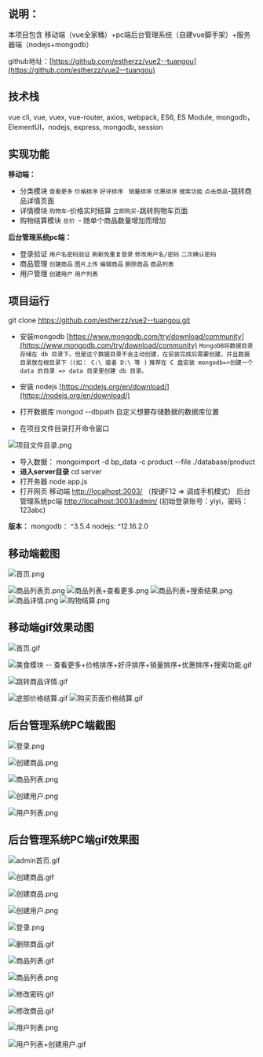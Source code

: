 ## 说明：
本项目包含 移动端（vue全家桶）+pc端后台管理系统（自建vue脚手架）+服务器端（nodejs+mongodb）

github地址：[https://github.com/estherzz/vue2--tuangou](https://github.com/estherzz/vue2--tuangou)


## 技术栈
vue cli, vue, vuex, vue-router, axios, webpack, ES6, ES Module, mongodb，ElementUI，nodejs,  express,  mongodb, session

## 实现功能
**移动端：**
- 分类模块
   `查看更多`
   `价格排序`
   `好评排序`
  ` 销量排序`
   `优惠排序`
   `搜索功能`
   `点击商品`-跳转商品详情页面
- 详情模块
  `购物车`-价格实时结算
  `立即购买`-跳转购物车页面
- 购物结算模块
  `总价 `- 随单个商品数量增加而增加

**后台管理系统pc端：**
- 登录验证
  `用户名密码验证`
  `刷新免重复登录`
  `修改用户名/密码`
  `二次确认密码` 
- 商品管理
  `创建商品`
  `图片上传`
  `编辑商品`
  `删除商品`
  `商品列表`
- 用户管理
  `创建用户`
  `用户列表`
 

## 项目运行
 git clone https://github.com/estherzz/vue2--tuangou.git

- 安装mongodb    [https://www.mongodb.com/try/download/community](https://www.mongodb.com/try/download/community)
`MongoDB将数据目录存储在 db 目录下。但是这个数据目录不会主动创建，在安装完成后需要创建，并且数据目录放在根目录下（(如： C:\ 或者 D:\ 等 )`
`推荐在 C 盘安装 mongodb=>创建一个 data 的目录 => data 目录里创建 db 目录。`

- 安装 nodejs   [https://nodejs.org/en/download/](https://nodejs.org/en/download/)
- 打开数据库 
  mongod --dbpath 自定义想要存储数据的数据库位置

- 在项目文件目录打开命令窗口

![项目文件目录.png](https://upload-images.jianshu.io/upload_images/20110534-4254f3077fedd9fe.png?imageMogr2/auto-orient/strip%7CimageView2/2/w/1240)

- 导入数据：
 mongoimport -d bp_data -c product --file ./database/product
- **进入server目录**
 cd server
- 打开务器
 node app.js
- 打开网页
  移动端  [http://localhost:3003/](http://localhost:3003/) （按键F12 => 调成手机模式）
  后台管理系统pc端 [http://localhost:3003/admin/](http://localhost:3003/admin/)  (初始登录账号：yiyi，密码：123abc)



**版本：**
mongodb： ^3.5.4
nodejs: ^12.16.2.0

## 移动端截图
![首页.png](https://upload-images.jianshu.io/upload_images/20110534-74ebd270cc682082.png?imageMogr2/auto-orient/strip%7CimageView2/2/w/200)

![商品列表页.png](https://upload-images.jianshu.io/upload_images/20110534-25af2fdc2494e464.png?imageMogr2/auto-orient/strip%7CimageView2/2/w/200)
![商品列表+查看更多.png](https://upload-images.jianshu.io/upload_images/20110534-49dbd7b8e67dda7a.png?imageMogr2/auto-orient/strip%7CimageView2/2/w/200)
![商品列表+搜索结果.png](https://upload-images.jianshu.io/upload_images/20110534-e6bcff540a21669d.png?imageMogr2/auto-orient/strip%7CimageView2/2/w/200)
![商品详情.png](https://upload-images.jianshu.io/upload_images/20110534-8ccaf2ce8391815c.png?imageMogr2/auto-orient/strip%7CimageView2/2/w/200)
![购物结算.png](https://upload-images.jianshu.io/upload_images/20110534-9d79791bd3afadb6.png?imageMogr2/auto-orient/strip%7CimageView2/2/w/200)

## 移动端gif效果动图
![首页.gif](https://upload-images.jianshu.io/upload_images/20110534-819e33f9ccac743a.gif?imageMogr2/auto-orient/strip)

![美食模块 -- 查看更多+价格排序+好评排序+销量排序+优惠排序+搜索功能.gif](https://upload-images.jianshu.io/upload_images/20110534-e7e4648db2fc9cbe.gif?imageMogr2/auto-orient/strip)

![跳转商品详情.gif](https://upload-images.jianshu.io/upload_images/20110534-bcc12e2bd644f76d.gif?imageMogr2/auto-orient/strip)

![底部价格结算.gif](https://upload-images.jianshu.io/upload_images/20110534-2ce35805bda49be0.gif?imageMogr2/auto-orient/strip)
![购买页面价格结算.gif](https://upload-images.jianshu.io/upload_images/20110534-a81568bbd2633344.gif?imageMogr2/auto-orient/strip)

## 后台管理系统PC端截图

![登录.png](https://upload-images.jianshu.io/upload_images/20110534-62bff4b297b73809.png?imageMogr2/auto-orient/strip%7CimageView2/2/w/600)

![创建商品.png](https://upload-images.jianshu.io/upload_images/20110534-b5e330cddb49c8f4.png?imageMogr2/auto-orient/strip%7CimageView2/2/w/600)

![商品列表.png](https://upload-images.jianshu.io/upload_images/20110534-f026528d49a88861.png?imageMogr2/auto-orient/strip%7CimageView2/2/w/600)

![创建用户.png](https://upload-images.jianshu.io/upload_images/20110534-4084e7b389c3a8a2.png?imageMogr2/auto-orient/strip%7CimageView2/2/w/600)

![用户列表.png](https://upload-images.jianshu.io/upload_images/20110534-90b3033cf8243b0f.png?imageMogr2/auto-orient/strip%7CimageView2/2/w/600)

## 后台管理系统PC端gif效果图
![admin首页.gif](https://upload-images.jianshu.io/upload_images/20110534-cc25145bcaed242d.gif?imageMogr2/auto-orient/strip%7CimageView2/2/w/600)

![创建商品.gif](https://upload-images.jianshu.io/upload_images/20110534-6e85216959c72603.gif?imageMogr2/auto-orient/strip%7CimageView2/2/w/600)

![创建商品.png](https://upload-images.jianshu.io/upload_images/20110534-d0af6f825c2facb7.png?imageMogr2/auto-orient/strip%7CimageView2/2/w/600)

![创建用户.png](https://upload-images.jianshu.io/upload_images/20110534-a8a59e4ba0d33eb3.png?imageMogr2/auto-orient/strip%7CimageView2/2/w/600)

![登录.png](https://upload-images.jianshu.io/upload_images/20110534-5b1efa34e146b6e7.png?imageMogr2/auto-orient/strip%7CimageView2/2/w/600)

![删除商品.gif](https://upload-images.jianshu.io/upload_images/20110534-4b21f6b98df78bbc.gif?imageMogr2/auto-orient/strip%7CimageView2/2/w/600)

![商品列表.gif](https://upload-images.jianshu.io/upload_images/20110534-46a9f3df5caaee95.gif?imageMogr2/auto-orient/strip%7CimageView2/2/w/600)

![商品列表.png](https://upload-images.jianshu.io/upload_images/20110534-8f08d09ec4803677.png?imageMogr2/auto-orient/strip%7CimageView2/2/w/600)

![修改密码.gif](https://upload-images.jianshu.io/upload_images/20110534-dd999798213f5da3.gif?imageMogr2/auto-orient/strip%7CimageView2/2/w/600)

![修改商品.gif](https://upload-images.jianshu.io/upload_images/20110534-5c37bccad22540c6.gif?imageMogr2/auto-orient/strip%7CimageView2/2/w/600)

![用户列表.png](https://upload-images.jianshu.io/upload_images/20110534-4b2d38bcba74f135.png?imageMogr2/auto-orient/strip%7CimageView2/2/w/600)

![用户列表+创建用户.gif](https://upload-images.jianshu.io/upload_images/20110534-a18d8bc9b47828ea.gif?imageMogr2/auto-orient/strip%7CimageView2/2/w/600)
